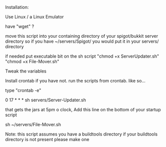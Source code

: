 Installation:


Use Linux / a Linux Emulator

have "wget" ?

move this script into your containing directory of your spigot/bukkit server directory so if you have ~/servers/Spigot/ you would put it in your servers/ directory 

if needed put executable bit on the sh script "chmod +x ServerUpdater.sh" "chmod +x File-Mover.sh"

Tweak the variables

Install crontab if you have not. run the scripts from crontab. like so...

type "crontab -e"

0 17 * * * sh servers/Server-Updater.sh

that gets the jars at 5pm o clock, Add this line on the bottom of your startup script

sh ~/servers/File-Mover.sh

Note: this script assumes you have a buildtools directory if your buildtools directory is not present please make one
